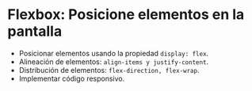 # Flexbox: Posicione elementos en la pantalla

* Posicionar elementos usando la propiedad `display: flex`. 
* Alineación de elementos: `align-items y justify-content`.
* Distribución de elementos: `flex-direction, flex-wrap`.
* Implementar código responsivo.